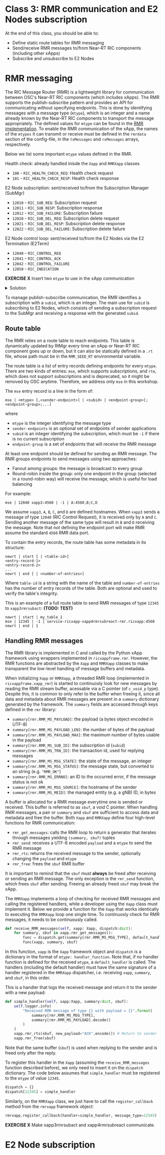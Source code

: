 # Class 3: RMR communication and E2 Nodes subscription

At the end of this class, you should be able to:
- Define static route tables for RMR messaging
- Send/receive RMR messages to/from Near-RT RIC components (including other xApps)
- Subscribe and unsubscribe to E2 Nodes

# RMR messaging

The RIC Message Router (RMR) is a lightweight library for communication between OSC's Near-RT RIC components (which includes xApps).
The RMR supports the publish-subscribe pattern and provides an API for communicating without specifying endpoints.
This is done by identifying messages with a message type (`mtype`), which is an integer and a name already known by the Near-RT RIC components to transport the message appropriately.
The defined values for `mtype` can be found in the [RMR implementation](https://github.com/o-ran-sc/ric-plt-lib-rmr/blob/master/src/rmr/common/include/RIC_message_types.h).
To enable the RMR communication of the xApp, the names of the `mtypes` it can transmit or receive must be defined in the `rmrdata` section of the config-file, in the `txMessages` and `rxMessages` arrays, respectively.

Below we list some important `mtype` values defined in the RMR.

Health check: already handled inisde the `Xapp` and `RMRXapp` classes
- `100` - `RIC_HEALTH_CHECK_REQ`: Health check request
- `101` - `RIC_HEALTH_CHECK_RESP`: Health check response

E2 Node subscription: sent/received to/from the Subscription Manager (SubMgr) 
- `12010` - `RIC_SUB_REQ`: Subscription request
- `12011` - `RIC_SUB_RESP`: Subscription response
- `12012` - `RIC_SUB_FAILURE`: Subscription failure
- `12020` - `RIC_SUB_DEL_REQ`: Subscription delete request
- `12021` - `RIC_SUB_DEL_RESP`: Subscription delete response
- `12022` - `RIC_SUB_DEL_FAILURE`: Subscription delete failure

E2 Node control loop: sent/received to/from the E2 Nodes via the E2 Termination (E2Term)
- `12040` - `RIC_CONTROL_REQ`
- `12041` - `RIC_CONTROL_ACK`
- `12042` - `RIC_CONTROL_FAILURE`
- `12050` - `RIC_INDICATION`

**EXERCISE X**
Insert two `mtype` to use in the xApp communication

<p>
<details>
<summary>Solution</summary>

TODO

</details>
</p>

To manage publish-subscribe communication, the RMR identifies a subscription with a `subid`, which is an integer.
The main use for `subid` is subscribing to E2 Nodes, which consists of sending a subscription request to the SubMgr and receiving a response with the generated `subid`. 

## Route table

The RMR relies on a route table to reach endpoints.
This table is dynamically updated by RtMgr every time an xApp or Near-RT RIC component goes up or down, but it can also be statically defined in a `.rt` file, whose path must be in the `RMR_SEED_RT` environmental variable.

The route table is a list of entry records defining endpoints for every `mtype`.
There are two kinds of entries: `mse`, which supports subscriptions, and `rte`, which does not support subscriptions and is deprecated, so it might be removed by OSC anytime.
Therefore, we address only `mse` in this workshop.

The `mse` entry record is a line in the form of:
```
mse | <mtype> [,<sender-endpoint>] | <subid> | <endpoint-group>[;<endpoint-group>;...]
```

where
- `mtype` is the integer identifying the message type
- `sender-endpoints` is an optional set of endpoints of sender applications
- `subid` is an integer identifying the subscription, which must be `-1` if there is no current subscription
- `endpoint-group` is a set of endpoints that will receive the RMR message

At least one endpoint should be defined for sending an RMR message.
The RMR groups endpoints to send messages using two approaches:
- Fanout among groups: the message is broadcast to every group  
- Round-robin inside the group: only one endpoint in the group (selected in a round-robin way) will receive the message, which is useful for load balancing

For example:
```
mse | 12040 xapp3:4560 | -1 | A:4560,B;C,D
```

We assume `xapp3`, `A`, `B`, `C`, and `D` are defined hostnames.
When `xapp3` sends a message of type `12040` (RIC Control Request), it is received only by `A` and `C`.
Sending another message of the same type will result in `B` and `D` receiving the message.
Note that not defining the endpoint port will make RMR assume the standard `4560` RMR data port.

To contain the entry records, the route table has some metadata in its structure:

```
newrt | start [ | <table-id>]
<entry-record-1>
<entry-record-2>
...
newrt | end [ | <number-of-entries>]
```

Where `table-id` is a string with the name of the table and `number-of-entries` has the number of entry records of the table.
Both are optional and used to verify the table's integrity.

This is an example of a full route table to send RMR messages of type `12345` to `xapp3rmrsubact`: **(TODO: TEST)**

```
newrt | start | my_table_1
mse | 12345 | -1 | service-ricxapp-xapp4rmrsubreact-rmr.ricxapp:4560
newrt | end | 1
```

## Handling RMR messages

The RMR library is implemented in C and called by the Python xApp framework using wrappers implemented in `ricxappframe.rmr`.
However, the RMR functions are abstracted by the `Xapp` and `RMRXapp` classes to make transparent the low-level handling of message buffers and metadata.

When initializing `Xapp` or `RMRXapp`, a threaded RMR loop (implemented in `ricxappframe.xapp_rmr`) is started to continuosly look for new messages by reading the RMR stream buffer, acessable via a C pointer (of `c_void_p` type).
Despite this, it is common to only refer to the buffer when freeing it, since all data and metadata about RMR messages are present in a `summary` dictionary generated by the framework.
The `summary` fields are accessed through keys defined in the `rmr` library:
- `summary[rmr.RMR_MS_PAYLOAD]`: the payload (a bytes object encoded in UTF-8)
- `summary[rmr.RMR_MS_PAYLOAD_LEN]`: the number of bytes of the payload
- `summary[rmr.RMR_MS_PAYLOAD_MAX]`: the maximum number of bytes usable in the payload
- `summary[rmr.RMR_MS_SUB_ID]`: the subscription id (`subid`)
- `summary[rmr.RMR_MS_TRN_ID]`: the transaction id, used for replying messages
- `summary[rmr.RMR_MS_MSG_STATE]`: the state of the message, an integer 
- `summary[rmr.RMR_MS_MSG_STATUS]`: the message state, but converted to an string (e.g. `"RMR_OK"`)
- `summary[rmr.RMR_MS_ERRNO]`: an ID to the occurred error, if the message status is not ok
- `summary[rmr.RMR_MS_MSG_SOURCE]`: the hostname of the sender
- `summary[rmr.RMR_MS_MEID]`: the managed entity (e.g. a gNB) ID, in bytes

A buffer is allocated for a RMR message everytime one is sended or received.
This buffer is referred to as `sbuf`, a void C pointer.
When handling RMR messages, a pair or `summary` and `sbuf` are sufficient to access data and metadata and free the buffer.
Both `Xapp` and `RMRXapp` define four high-level functions for RMR communication:
- `rmr_get_messages`: calls the RMR loop to return a generator that iterates through messages yielding `(summary, sbuf)` tuples
- `rmr_send`: receives a UTF-8 encoded `payload` and a `mtype` to send the RMR message
- `rmr_rts`: returns the received message to the sender, optionally changing the `payload` and `mtype`
- `rmr_free`: frees the `sbuf` RMR buffer

It is important to remind that the `sbuf` must **always** be freed after receiving or sending an RMR message.
The only exception is the `rmr_send` function, which frees `sbuf` after sending.
Freeing an already freed `sbuf` may break the xApp. 

The `RMRXapp` implements a loop of checking for received RMR messages and calling the registered handlers, while a developer using the `Xapp` class must implement it.
Below we provide a function for the `Xapp` that works identically to executing the `RMRXapp` loop one single time.
To continuosly check for RMR messages, it needs to be continuously called.

```python
def receive_RMR_messages(self, xapp: Xapp, dispatch:dict):
    for summary, sbuf in xapp.rmr_get_messages():
        func = dispatch.get(summary[rmr.RMR_MS_MSG_TYPE], default_handler)
        func(xapp, summary, sbuf)
```

In this function, `xapp` is the `Xapp` framework object and `dispatch` is a dictionary in the format of `mtype: handler_function`.
Note that, if no handler function is defined for the received `mtype`, a `default_handler` is called.
The handlers (including the default handler) must have the same signature of a handler registered in the `RMRXapp` dispatcher, i.e. receiving `xapp`, `summary`, and `sbuf`, in this order.

This is a handler that logs the received message and return it to the sender with a new payload:

```python
def simple_handler(self, xapp:Xapp, summary:dict, sbuf):
    self.logger.info(
        "Received RMR message of type {} with payload = {}".format(
            summary[rmr.RMR_MS_MSG_TYPE],
            summary[rmr.RMR_MS_PAYLOAD].decode()
        )
    )
    xapp.rmr_rts(sbuf, new_payload="ACK".encode()) # Return to sender
    xapp.rmr_free(sbuf)
```

Note that the same buffer (`sbuf`) is used when replying to the sender and is freed only after the reply.

To register this handler in the `Xapp` (assuming the `receive_RMR_messages` function described before), we only need to insert it on the `dispatch` dictionary.
The code below assumes that `simple_handler` must be registered to the `mtype` of value `12345`. 

```python
dispatch = {}
dispatch[12345] = simple_handler
```

Similarly, on the `RMRXapp` class, we just have to call the `register_callback` method from the `rmrxapp` framework object:

```python
rmrxapp.register_callback(handler=simple_handler, message_type=12345)
```

**EXERCISE X**
Make xapp3rmrsubact and xapp4rmrsubreact communicate.


# E2 Node subscription

